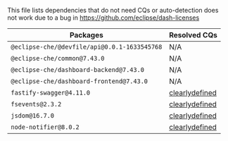This file lists dependencies that do not need CQs or auto-detection does not work due to a bug in https://github.com/eclipse/dash-licenses

| Packages | Resolved CQs |
| --- | --- |
| `@eclipse-che/@devfile/api@0.0.1-1633545768` | N/A |
| `@eclipse-che/common@7.43.0` | N/A |
| `@eclipse-che/dashboard-backend@7.43.0` | N/A |
| `@eclipse-che/dashboard-frontend@7.43.0` | N/A |
| `fastify-swagger@4.11.0` | [clearlydefined](https://clearlydefined.io/definitions/npm/npmjs/-/fastify-swagger/4.11.0) |
| `fsevents@2.3.2` | [clearlydefined](https://clearlydefined.io/definitions/npm/npmjs/-/fsevents/2.3.2) |
| `jsdom@16.7.0` | [clearlydefined](https://clearlydefined.io/definitions/npm/npmjs/-/jsdom/16.7.0) |
| `node-notifier@8.0.2` | [clearlydefined](https://clearlydefined.io/definitions/npm/npmjs/-/node-notifier/8.0.2) |
